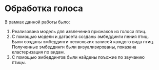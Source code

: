 # Обработка голоса

В рамках данной работы было:

1. Реализована модель для извлечения признаков из голоса птиц.
2. С помощью модели и датасета созданы эмбеддинги пения птиц. Были созданы эмбеддинги нескольких записей каждого вида птиц. Полученные эмбеддинги были визуализированы, показана кластеризация по видам.
3. С помощью эмбеддингов были найдены поъожие по звучанию птицы.
